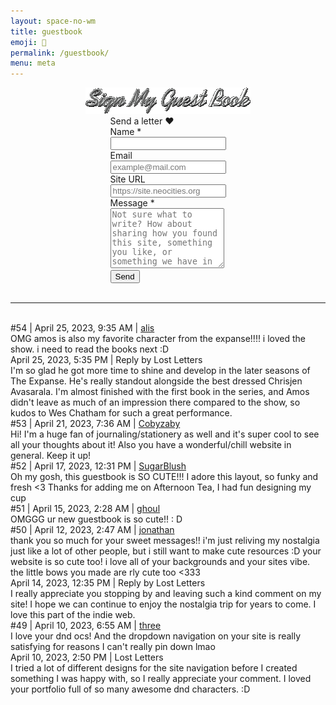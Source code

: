 ```yaml
---
layout: space-no-wm
title: guestbook
emoji: 💌
permalink: /guestbook/
menu: meta
---
```

<center>
    <img src="/graphics/layout/v2_space/gb-spin.gif" class="sign-gb">
</center>
<!-- Guesbook Form -->
<div style="display: flex; justify-content: center;">
    <div class="gb-form-container">
        <div class="gb-meta">Send a letter &hearts;</div>
        <form action="https://formspree.io/f/mbjepqvo" method="POST" class="gb-form">
            <div class="field">
            <label for="site-name">Name *</label>
            <br>
            <input type="text" name="name" id="name" required>
            </div>
            <div class="field">
            <label for="site-url">Email</label>
            <br>
            <input type="text" name="email" id="email" placeholder="example@mail.com">
            </div>
            <div class="field">
            <label for="site-url">Site URL</label>
            <br>
            <input type="text" name="url" id="url" placeholder="https://site.neocities.org">
            </div>
            <div class="field">
            <label for="neocities-profile">Message *</label>
            <br>
            <textarea rows="6" name="message" id="message" placeholder="Not sure what to write? How about sharing how you found this site, something you like, or something we have in common. °˖✧◝(⁀ᗢ⁀)◜✧˖°"></textarea>
            </div>
            <button class="gb-button" type="submit">Send</button>
        </form>
    </div>
</div>
<br>
<hr>
<br>
<div class="gb-container">
    <div class="gb-meta">#54 | April 25, 2023, 9:35 AM | <a target="_blank" href="https://alissocool.neocities.org/">alis</a></div>
    <div class="gb-message">
    OMG amos is also my favorite character from the expanse!!!! i loved the show. i need to read the books next :D
    </div>
</div>
<div class="gb-reply-container">
    <div class="gb-reply-meta">April 25, 2023, 5:35 PM | Reply by Lost Letters</div>
    <div class="gb-message">
    I'm so glad he got more time to shine and develop in the later seasons of The Expanse. He's really standout alongside the best dressed Chrisjen Avasarala. I'm almost finished with the first book in the series, and Amos didn't leave as much of an impression there compared to the show, so kudos to Wes Chatham for such a great performance. 
    </div>
</div>
<div class="gb-container">
    <div class="gb-meta">#53 | April 21, 2023, 7:36 AM | <a target="_blank" href="http://cobyzaby.neocities.org/">Cobyzaby</a></div>
    <div class="gb-message">
    Hi! I'm a huge fan of journaling/stationery as well and it's super cool to see all your thoughts about it! Also you have a wonderful/chill website in general. Keep it up!
    </div>
</div>
<div class="gb-container">
    <div class="gb-meta">#52 | April 17, 2023, 12:31 PM | <a target="_blank" href="https://sugarblush.neocities.org/">SugarBlush</a></div>
    <div class="gb-message">
    Oh my gosh, this guestbook is SO CUTE!!! I adore this layout, so funky and fresh &lt;3 Thanks for adding me on Afternoon Tea, I had fun designing my cup
    </div>
</div>
<div class="gb-container">
    <div class="gb-meta">#51 | April 15, 2023, 2:28 AM | <a target="_blank" href="https://sidrdds.neocities.org/">ghoul</a></div>
    <div class="gb-message">
    OMGGG ur new guestbook is so cute!! : D
    </div>
</div>
<div class="gb-container">
    <div class="gb-meta">#50 | April 12, 2023, 2:47 AM | <a target="_blank" href="http://dreamcloudz.net/">jonathan</a></div>
    <div class="gb-message">
    thank you so much for your sweet messages!! i'm just reliving my nostalgia just like a lot of other people, but i still want to make cute resources :D your website is so cute too! i love all of your backgrounds and your sites vibe. the little bows you made are rly cute too &#60;333
    </div>
</div>
<div class="gb-reply-container">
    <div class="gb-reply-meta">April 14, 2023, 12:35 PM | Reply by Lost Letters</div>
    <div class="gb-message">
    I really appreciate you stopping by and leaving such a kind comment on my site! I hope we can continue to enjoy the nostalgia trip for years to come. I love this part of the indie web.
    </div>
</div>
<div class="gb-container">
    <div class="gb-meta">#49 | April 10, 2023, 6:55 AM | <a target="_blank" href="https://3legged.neocities.org/">three</a></div>
    <div class="gb-message">
    I love your dnd ocs! And the dropdown navigation on your site is really satisfying for reasons I can't really pin down lmao
    </div>
</div>
<div class="gb-reply-container">
    <div class="gb-reply-meta">April 10, 2023, 2:50 PM | Lost Letters</div>
    <div class="gb-message">
    I tried a lot of different designs for the site navigation before I created something I was happy with, so I really appreciate your comment. I loved your portfolio full of so many awesome dnd characters. :D
    </div>
</div>
